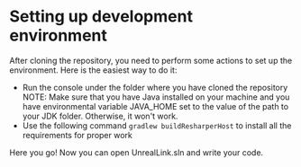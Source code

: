 <h1>Setting up development environment</h1>

<p>After cloning the repository, you need to perform some actions to set up the environment. Here is the easiest way to do it:</p>
<ul>
    <li>
        Run the console under the folder where you have cloned the repository
    </li>
NOTE: Make sure that you have Java installed on your machine and you have environmental variable JAVA_HOME set to the value of the path to your JDK folder. Otherwise, it won't work.
    <li>
        Use the following command <code>gradlew buildResharperHost</code> to install all the requirements for proper work
    </li>
</ul>
<p>Here you go! Now you can open UnrealLink.sln and write your code.</p>
